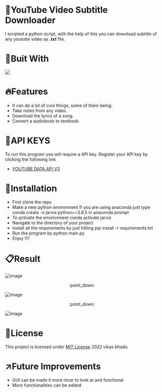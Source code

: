 # :round_pushpin:YouTube Video Subtitle Downloader
I scripted a python script, with the help of this you can download subtitle of any youtube video as **_.txt_** file.

# :hammer:Buit With
<img src="https://img.shields.io/badge/Python-FFD43B?style=for-the-badge&logo=python&logoColor=blue">

# :fire:Features
* It can do a lot of cool things, some of them being:
* Take notes from any video.
* Download the lyrics of a song.
* Convert a audiobook to textbook.

# :pencil:API KEYS
To run this program you will require a API key. Register your API key by clicking the following link
* [YOUTUBE DATA API V3](https://developers.google.com/youtube/v3/getting-started)

# :pushpin:Installation
* First clone the repo
* Make a new python environment If you are using anaconda just type conda create -n jarvis python==3.8.5 in anaconda prompt
* To activate the environment conda activate jarvis
* Navigate to the directory of your project
* Install all the requirements by just hitting pip install -r requirements.txt
* Run the program by python main.py
* Enjoy !!!!

# :clipboard:Result
![image](https://user-images.githubusercontent.com/98146902/176909692-52d60779-c2ad-42c1-9c16-a8e1cf3ed518.png)
<p align="center">:point_down:</p>

![image](https://user-images.githubusercontent.com/98146902/176909752-51173511-d13a-4d35-ae3a-195b3747f05c.png)
<p align="center">:point_down:</p>

![image](https://user-images.githubusercontent.com/98146902/176909820-b30e161b-8261-4382-ab41-ec394d0602ec.png)


# :name_badge:License 
This project is licensed under [MIT License](https://github.com/beingvikasbhadu/YouTube-Video-SubTitle-Downloader/blob/main/LICENSE) 2022 vikas bhadu


# :arrow_upper_right:Future Improvements
* GUI can be made it more nicer to look at and functional
* More functionalities can be added

